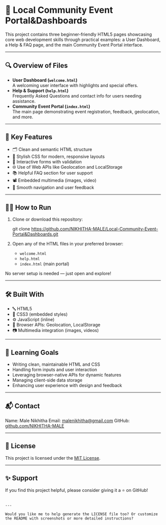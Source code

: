 
# 🌟 Local Community Event Portal&Dashboards

This project contains three beginner-friendly HTML5 pages showcasing core web development skills through practical examples: a User Dashboard, a Help & FAQ page, and the main Community Event Portal interface.

---

## 🔍 Overview of Files

- **User Dashboard (`welcome.html`)**  
  A welcoming user interface with highlights and special offers.  
- **Help & Support (`help.html`)**  
  Frequently Asked Questions and contact info for users needing assistance.  
- **Community Event Portal (`index.html`)**  
  The main page demonstrating event registration, feedback, geolocation, and more.

---

## 🚩 Key Features

- 🗂️ Clean and semantic HTML structure  
- 🎨 Stylish CSS for modern, responsive layouts  
- 📝 Interactive forms with validation  
- 🌐 Use of Web APIs like Geolocation and LocalStorage  
- 📚 Helpful FAQ section for user support  
- 📽️ Embedded multimedia (images, video)  
- 🔄 Smooth navigation and user feedback  

---

## 🏃‍♂️ How to Run

1. Clone or download this repository:
   
   git clone https://github.com/NIKHITHA-MALE/Local-Community-Event-Portal&Dashboards.git

3. Open any of the HTML files in your preferred browser:

   * `welcome.html`
   * `help.html`
   * `index.html` (main portal)

No server setup is needed — just open and explore!

---

## 🛠️ Built With

* 🔤 HTML5
* 🎨 CSS3 (embedded styles)
* ⚙️ JavaScript (inline)
* 📡 Browser APIs: Geolocation, LocalStorage
* 📷 Multimedia integration (images, videos)

---

## 🎯 Learning Goals

* Writing clean, maintainable HTML and CSS
* Handling form inputs and user interaction
* Leveraging browser-native APIs for dynamic features
* Managing client-side data storage
* Enhancing user experience with design and feedback

---

## 📬 Contact

Name: Male Nikhitha
Email: [malenikhitha@gmail.com](mailto:malenikhitha@gmail.com)
GitHub: [github.com/NIKHITHA-MALE](https://github.com/NIKHITHA-MALE)

---

## 📜 License

This project is licensed under the [MIT License](LICENSE).

---

## ✨ Support

If you find this project helpful, please consider giving it a ⭐ on GitHub!

```

---

Would you like me to help generate the LICENSE file too? Or customize the README with screenshots or more detailed instructions?
```
